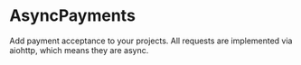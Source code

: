 # AsyncPayments
Add payment acceptance to your projects. All requests are implemented via aiohttp, which means they are async.
